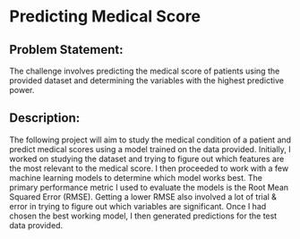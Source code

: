 <h1>Predicting Medical Score</h1>

<h2>Problem Statement:</h2>The challenge involves predicting the medical score of patients using the provided dataset and determining the variables with the highest predictive power.


<h2>Description:</h2>The following project will aim to study the medical condition of a patient and predict medical scores using a model trained on the data provided. Initially, I worked on studying the dataset and trying to figure out which features are the most relevant to the medical score. I then proceeded to work with a few machine learning models to determine which model works best. The primary performance metric I used to evaluate the models is the Root Mean Squared Error (RMSE). Getting a lower RMSE also involved a lot of trial & error in trying to figure out which variables are significant. Once I had chosen the best working model, I then generated predictions for the test data provided.

